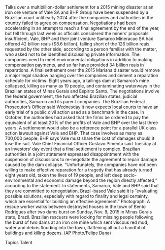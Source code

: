Talks over a multibillion-dollar settlement for a 2015 mining disaster at an iron ore venture of Vale SA and BHP Group have been suspended by a Brazilian court until early 2024 after the companies and authorities in the country failed to agree on compensation.
Negotiations had been accelerating in an attempt to reach a final agreement by the end of the year, but fell through last week as officials considered the miners’ proposals insufficient.
Vale, BHP and their joint venture Samarco Mineracao SA had offered 42 billion reais ($8.6 billion), falling short of the 126 billion reais requested by the other side, according to a person familiar with the matter, who asked not to be identified discussing private information. The companies need to meet environmental obligations in addition to making compensation payments, and so far have provided 34 billion reais in reparations.
A final settlement over the 2015 Mariana disaster would remove a major legal shadow hanging over the companies and cement a reparation schedule for victims. Eight years ago, a tailings dam at Samarco’s mine collapsed, killing as many as 19 people, and contaminating waterways in the Brazilian states of Minas Gerais and Espirito Santo. The negotiations involve the federal government, the two affected Brazilian states, judicial authorities, Samarco and its parent companies.
The Brazilian Federal Prosecutor’s Officer said Wednesday it now expects local courts to have an early trial of a public civil action used as a benchmark in the case. In October, the authorities had asked that the firms be ordered to pay the equivalent of at least 20% of the profits of Vale and BHP over the last three years.
A settlememt would also be a reference point for a parallel UK class action lawsuit against Vale and BHP. That case involves as many as 700,000 people. BHP says Vale must share the cost of damages should it lose the suit.
Vale Chief Financial Officer Gustavo Pimenta said Tuesday at an investors’ day event that a final settlement is complex.
Brazilian authorities in a joint statement expressed disappointment with the suspension of discussions to re-negotiate the agreement to repair damage caused by the dam collapse.
“Unfortunately, the companies have not been willing to make effective reparation for a tragedy that has already turned eight years old, taken the lives of 19 people, and left deep socio-environmental and economic damage beyond the region directly affected,” according to the statement.
In statements, Samarco, Vale and BHP said that they are committed to renegotiation. Brazil-based Vale said it is “evaluating possible solutions, especially with regard to finality and legal certainty, which are essential for building an effective agreement.”
Photograph: A rescue worker walks between destroyed houses in the town of Bento Rodrigues after two dams burst on Sunday, Nov. 8, 2015 in Minas Gerais state, Brazil. Brazilian rescuers were looking for missing people following the burst of two dams at an iron ore mine which sent viscous red mud, water and debris flooding into the town, flattening all but a handful of buildings and killing dozens. (AP Photo/Felipe Dana)

Topics
Talent
